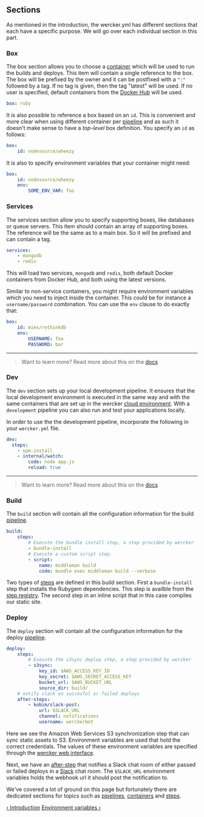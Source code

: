 ## Sections

As mentioned in the introduction, the wercker.yml has different
sections that each have a specific purpose. We will go over each
individual section in this part.

### Box

The box section allows you to choose a
[container](/learn/containers/introduction.html) which will be used to run
the builds and deploys. This item will contain a single reference to the box.
The box will be prefixed by the owner and it can be postfixed with a `":"`
followed by a tag. If no tag is given, then the tag "latest" will be used.
If no user is specified, default containers from the [Docker
Hub](/learn/containers/docker-hub.html) will be used.

```yaml
box: ruby
```

It is also possible to reference a box based on an `id`. This is
convenient and more clear when using different container per
[pipeline](/learn/pipelines/introduction.html) and as such it doesn't
make sense to have a *top-level* box definition. You specify an `id` as
follows:

```yaml
box:
    id: nodesource/wheezy
```

It is also to specify environment variables that your container might
need:

```yaml
box:
    id: nodesource/wheezy
    env:
        SOME_ENV_VAR: foo
```


### Services

The services section allow you to specify supporting boxes, like databases or
queue servers. This item should contain an array of supporting boxes. The
reference will be the same as to a main box. So it will be prefixed and can
contain a tag.

```yaml
services:
    - mongodb
    - redis
```

This will load two services, `mongodb` and `redis`, both default Docker
containers from Docker Hub, and both using the latest versions.

Similar to non-service containers, you might require environment variables
which you need to inject inside the container. This could be for
instance a `username/password` combination. You can use the `env`
clause to do exactly that:

```yaml
box:
    id: mies/rethinkdb
    env:
        USERNAME: foo
        PASSWORD: bar
```

- - -
> Want to learn more? Read more about this on the
> [docs](/docs/services/index.html)


### Dev

The `dev` section sets up your local development pipeline. It ensures that
the local development environment is executed in the same way and with the same
containers that are set up in the wercker
[cloud environment](/learn/build/pulling-builds.html).
With a `development` pipeline you can also run and test your applications locally.

In order to use the the development pipeline, incorporate the following in your
`wercker.yml` file.

```yaml
dev:
  steps:
    - npm-install
    - internal/watch:
        code: node app.js
        reload: true
```

- - -
> Want to learn more? Read more about this on the
> [docs](/docs/using-the-cli/local-development.html)

### Build

The `build` section will contain all the configuration information for the build
[pipeline](/learn/pipelines/introduction.html).

```yaml
build:
    steps:
        # Execute the bundle install step, a step provided by wercker
        - bundle-install
        # Execute a custom script step.
        - script:
            name: middleman build
            code: bundle exec middleman build --verbose
```

Two types of [steps](/learn/steps/introduction.html) are defined in this
build section. First a `bundle-install` step that installs the Rubygem
dependencies. This step is availble from the
[step registry](/learn/steps/step-registry.html). The second step in an inline
script that in this case compiles our static site.

### Deploy

The `deploy` section will contain all the configuration information for the deploy
[pipeline](/learn/pipelines/introduction.html).

```yaml
deploy:
    steps:
        # Execute the s3sync deploy step, a step provided by wercker
        - s3sync:
            key_id: $AWS_ACCESS_KEY_ID
            key_secret: $AWS_SECRET_ACCESS_KEY
            bucket_url: $AWS_BUCKET_URL
            source_dir: build/
    # notify slack on succesful or failed deploys
    after-steps:
        - kobim/slack-post:
            url: $SLACK_URL
            channel: notifications
            username: werckerbot
```

Here we see the Amazon Web Services S3 synchronization step that can
sync static assets to S3. Environment variables are used that hold the
correct credentials. The values of these environment variables are
specified through the [wercker web interface](/learn/pipelines/using-env-vars.html).

Next, we have an [after-step](/learn/steps/after-steps.html) that notifies a Slack chat room of either
passed or failed deploys in a [Slack](http://slack.com) chat room. The `$SLACK_URL` environment variables holds
the webhook url it should post the notification to.

We've covered a lot of ground on this page but fortunately there are
dedicated sections for topics such as [pipelines](/learn/pipelines/introduction.html), [containers](/learn/containers/introduction.html) and
[steps](/learn/steps/introduction.html).

[&lsaquo; Introduction](/learn/wercker-yml/introduction.html "nav previous yml")
[Environment variables &rsaquo;](/learn/wercker-yml/environment-variables.html "nav next yml")
